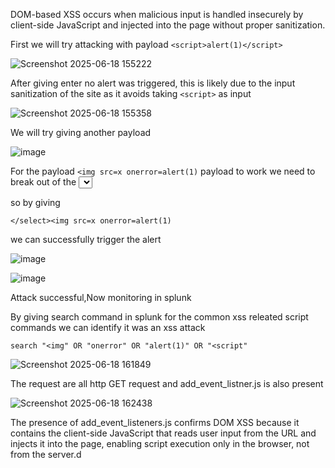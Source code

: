 DOM-based XSS occurs when malicious input is handled insecurely by client-side JavaScript and injected into the page without proper sanitization.

First we will try attacking with payload `<script>alert(1)</script>`

![Screenshot 2025-06-18 155222](https://github.com/user-attachments/assets/097b899a-7cfd-43dd-9a4d-350a7b1e9b7a)

After giving enter no alert was triggered, this is likely due to the input sanitization of the site as it avoids taking `<script>` as input

![Screenshot 2025-06-18 155358](https://github.com/user-attachments/assets/abbce36d-5e3a-4d64-8374-ddccf1f899cc)

We will try giving another payload

![image](https://github.com/user-attachments/assets/7cb50328-f807-4107-b3b2-247c42b25239)

For the payload `<img src=x onerror=alert(1)` payload to work we need to break out of the <select> field

so by giving

```</select><img src=x onerror=alert(1)```

 we can successfully trigger the alert

![image](https://github.com/user-attachments/assets/c539dff0-12c7-4881-ac0d-01329719cac4)

![image](https://github.com/user-attachments/assets/d02924a1-cb8e-4337-9398-6565aa6b4b7e)

Attack successful,Now monitoring in splunk

By giving search command in splunk for the common xss releated script commands we can identify it was an xss attack

`search "<img" OR "onerror" OR "alert(1)" OR "<script"`

![Screenshot 2025-06-18 161849](https://github.com/user-attachments/assets/7629a7fb-06ca-4257-a19b-0c68bb354865)

The request are all http GET request and add_event_listner.js is also present

![Screenshot 2025-06-18 162438](https://github.com/user-attachments/assets/6af107e9-eef3-45fe-9ff8-200628e4d685)

The presence of add_event_listeners.js confirms DOM XSS because it contains the client-side JavaScript that reads user input from the URL and injects it into the page, enabling script execution only in the browser, not from the server.d 

